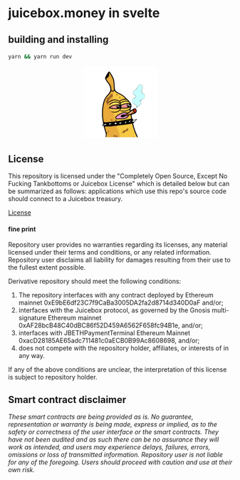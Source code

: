 # juicebox.money in svelte

## building and installing

```bash
yarn && yarn run dev
```

<p align="center" width="100%">
    <img width="33%" src="/static/images/stoned_banny.png">
</p>

## License

This repository is licensed under the "Completely Open Source, Except No Fucking Tankbottoms or Juicebox License" which is detailed below but can be summarized as follows: applications which use this repo's source code should connect to a Juicebox treasury.

[License](https://github.com/tankbottoms/juice-interface-svelte/blob/main/LICENSE.md)

#### fine print

Repository user provides no warranties regarding its licenses, any material licensed under their terms and conditions, or any related information. Repository user disclaims all liability for damages resulting from their use to the fullest extent possible.

Derivative repository should meet the following conditions:

1. The repository interfaces with any contract deployed by Ethereum mainnet 0xE9bE6df23C7f9CaBa3005DA2fa2d8714d340D0aF and/or;
2. interfaces with the Juicebox protocol, as governed by the Gnosis multi-signature Ethereum mainnet 0xAF28bcB48C40dBC86f52D459A6562F658fc94B1e, and/or;
3. interfaces with JBETHPaymentTerminal Ethereum Mainnet 0xacD28185AE65adc711481c0aECB0B99Ac8608698, and/or;
4. does not compete with the repository holder, affiliates, or interests of in any way.

If any of the above conditions are unclear, the interpretation of this license is subject to repository holder.

## Smart contract disclaimer

_These smart contracts are being provided as is. No guarantee, representation or warranty is being made, express or implied, as to the safety or correctness of the user interface or the smart contracts. They have not been audited and as such there can be no assurance they will work as intended, and users may experience delays, failures, errors, omissions or loss of transmitted information. Repository user is not liable for any of the foregoing. Users should proceed with caution and use at their own risk._

